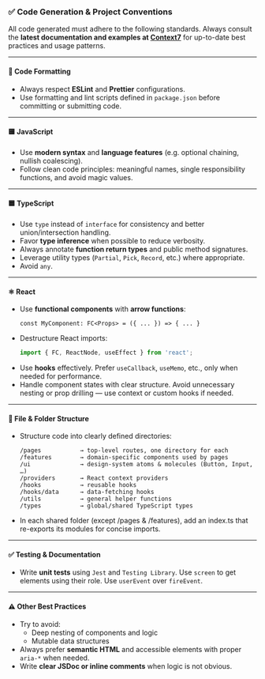 ### ✅ Code Generation & Project Conventions

All code generated must adhere to the following standards. Always consult the **latest documentation and examples at [Context7](https://context7.com/)** for up-to-date best practices and usage patterns.

---

#### 🧹 Code Formatting
- Always respect **ESLint** and **Prettier** configurations.
- Use formatting and lint scripts defined in `package.json` before committing or submitting code.

---

#### 🟨 JavaScript
- Use **modern syntax** and **language features** (e.g. optional chaining, nullish coalescing).
- Follow clean code principles: meaningful names, single responsibility functions, and avoid magic values.

---

#### 🟦 TypeScript
- Use `type` instead of `interface` for consistency and better union/intersection handling.
- Favor **type inference** when possible to reduce verbosity.
- Always annotate **function return types** and public method signatures.
- Leverage utility types (`Partial`, `Pick`, `Record`, etc.) where appropriate.
- Avoid `any`.

---

#### ⚛️ React
- Use **functional components** with **arrow functions**:
  ```tsx
  const MyComponent: FC<Props> = ({ ... }) => { ... }
  ```
- Destructure React imports:
  ```ts
  import { FC, ReactNode, useEffect } from 'react';
  ```
- Use **hooks** effectively. Prefer `useCallback`, `useMemo`, etc., only when needed for performance.
- Handle component states with clear structure. Avoid unnecessary nesting or prop drilling — use context or custom hooks if needed.

---

#### 📁 File & Folder Structure
- Structure code into clearly defined directories:
  ```
  /pages           → top-level routes, one directory for each
  /features        → domain-specific components used by pages
  /ui              → design-system atoms & molecules (Button, Input, …)
  /providers       → React context providers
  /hooks           → reusable hooks
  /hooks/data      → data-fetching hooks
  /utils           → general helper functions
  /types           → global/shared TypeScript types
  ```
- In each shared folder (except /pages & /features), add an index.ts that re-exports its modules for concise imports.

---

#### ✅ Testing & Documentation
- Write **unit tests** using `Jest` and `Testing Library`. Use `screen` to get elements using their role. Use `userEvent` over `fireEvent`.

---

#### ⚠️ Other Best Practices
- Try to avoid:
    - Deep nesting of components and logic
    - Mutable data structures
- Always prefer **semantic HTML** and accessible elements with proper `aria-*` when needed.
- Write **clear JSDoc or inline comments** when logic is not obvious.